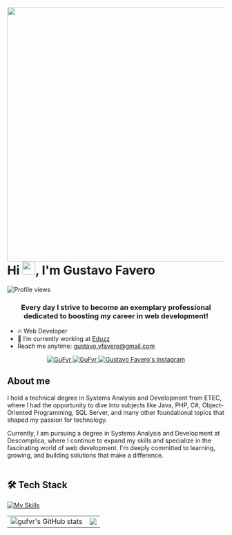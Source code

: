 <img align="right" height="590em" src="https://raw.githubusercontent.com/gist/gufvr/f9376a798e80dc8c151f467051ba4e36/raw/eb378885971cf306c4287975597d1a9d3856a6f5/githubcard.svg"/>
<h1 align="left">Hi <img src="https://raw.githubusercontent.com/kaueMarques/kaueMarques/master/hi.gif" height="30px">, I'm Gustavo Favero</h1>
<p align="left"> <img src="https://komarev.com/ghpvc/?username=gufvr&color=yellow" alt="Profile views" /> </p>
<h3 align="center">
        Every day I strive to become an exemplary professional dedicated to boosting my career in web development!
</h3>

- 🔥 Web Developer
- 🔭 I’m currently working at [Eduzz](https://github.com/eduzz)
- Reach me anytime: gustavo.vfavero@gmail.com

<p align="center">
  <a href="https://www.linkedin.com/in/gustavo-vfavero/" target="_blank">
  <img src="https://img.shields.io/badge/LinkedIn-0077B5?style=for-the-badge&logo=linkedin&logoColor=white" alt="GuFvr"/>
 </a>
  <a href="https://dev.to/gufvr" target="_blank">
  <img src="https://img.shields.io/badge/dev.to-0A0A0A?style=for-the-badge&logo=dev.to&logoColor=white" alt="GuFvr" />
 </a>
  <a href="https://instagram.com/gu.fvr" target="_blank">
  <img src="https://img.shields.io/badge/Instagram-fe4164?style=for-the-badge&logo=instagram&logoColor=white" alt="Gustavo Favero's Instagram" />
 </a>
</p>

## About me

<p>  
I hold a technical degree in Systems Analysis and Development from ETEC, where I had the opportunity to dive into subjects like Java, PHP, C#, Object-Oriented Programming, SQL Server, and many other foundational topics that shaped my passion for technology.

Currently, I am pursuing a degree in Systems Analysis and Development at Descomplica, where I continue to expand my skills and specialize in the fascinating world of web development. I'm deeply committed to learning, growing, and building solutions that make a difference. <br><br/>

## 🛠️ Tech Stack

[![My Skills](https://skillicons.dev/icons?i=html,css,js,ts,nodejs,react,jest,graphql,npm,vscode,docker,git,github)](https://skillicons.dev)

<table align="center">
  <tr>
    <td><img src="https://github-readme-stats.vercel.app/api?username=gufvr&show_icons=true&theme=midnight-purple" alt="gufvr's GitHub stats"></td>
    <td><img src="https://github-readme-stats.vercel.app/api/top-langs/?username=gufvr&layout=compact&theme=midnight-purple"></td>
  </tr>
</table>
